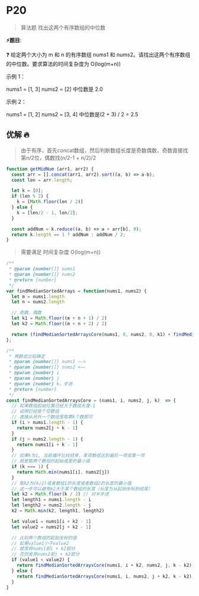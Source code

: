 # P20

> 算法题 找出这两个有序数组的中位数

**⚡题目**:

❓ 给定两个大小为 m 和 n 的有序数组 nums1 和 nums2。请找出这两个有序数组的中位数。要求算法的时间复杂度为 O(log(m+n))

示例 1：

nums1 = [1, 3]
nums2 = [2]
中位数是 2.0

示例 2：

nums1 = [1, 2]
nums2 = [3, 4]
中位数是(2 + 3) / 2 = 2.5

## 优解 🔥

> 由于有序，首先concat数组，然后判断数组长度是奇数偶数，奇数直接找第n/2位，偶数找(n/2-1 + n/2)/2

```js
function getMidNum (arr1, arr2) {
  const arr = [].concat(arr1, arr2).sort((a, b) => a-b);
  const len = arr.length;

  let k = [0];
  if (len % 2) {
    k = [Math.floor(len / 2)]
  } else {
    k = [len/2 - 1, len/2];
  }

  const addNum = k.reduce((a, b) => a + arr[b], 0);
  return k.length == 1 ? addNum : addNum / 2;
}
```

> 需要满足 时间复杂度 O(log(m+n))

```js
/**
 * @param {number[]} nums1
 * @param {number[]} nums2
 * @return {number}
 */
var findMedianSortedArrays = function(nums1, nums2) {
  let m = nums1.length
  let n = nums2.length

  // 奇数，偶数
  let k1 = Math.floor((m + n + 1) / 2)
  let k2 = Math.floor((m + n + 2) / 2)

  return (findMedianSortedArraysCore(nums1, 0, nums2, 0, k1) + findMedianSortedArraysCore(nums1, 0, nums2, 0, k2)) / 2
};

/**
 * 两数组比较确定
 * @param {number[]} nums1 ——>
 * @param {number[]} nums2 <——
 * @param {number} i
 * @param {number} j
 * @param {number} k，步进
 * @return {number}
 */
const findMedianSortedArraysCore = (nums1, i, nums2, j, k)  => {
  // 如果数组起始位置已经大于数组长度-1
  // 说明已经是个空数组
  // 直接从另外一个数组里取第k个数即可
  if (i > nums1.length - 1) {
    return nums2[j + k - 1]
  }
  if (j > nums2.length - 1) {
    return nums1[i + k - 1]
  }
  // 如果k为1, 当前循环比较结束，某项数组达到最后一项或第一项
  // 就是取两个数组的起始值里的最小值
  if (k === 1) {
    return Math.min(nums1[i], nums2[j])
  }
  // 取k2为(k/2)或者数组1的长度或者数组2的长度的最小值
  // 这一步可以避免k2大于某个数组的长度（长度为从起始坐标到结尾）
  let k2 = Math.floor(k / 2) // 对半步进
  let length1 = nums1.length - i
  let length2 = nums2.length - j
  k2 = Math.min(k2, length1, length2)

  let value1 = nums1[i + k2 - 1]
  let value2 = nums2[j + k2 - 1]

  // 比较两个数组的起始坐标的值
  // 如果value1小于value2
  // 就舍弃nums1前i + k2部分
  // 否则舍弃nums2前j + k2部分
  if (value1 < value2) {
    return findMedianSortedArraysCore(nums1, i + k2, nums2, j, k - k2)
  } else {
    return findMedianSortedArraysCore(nums1, i, nums2, j + k2, k - k2)
  }
}
```
